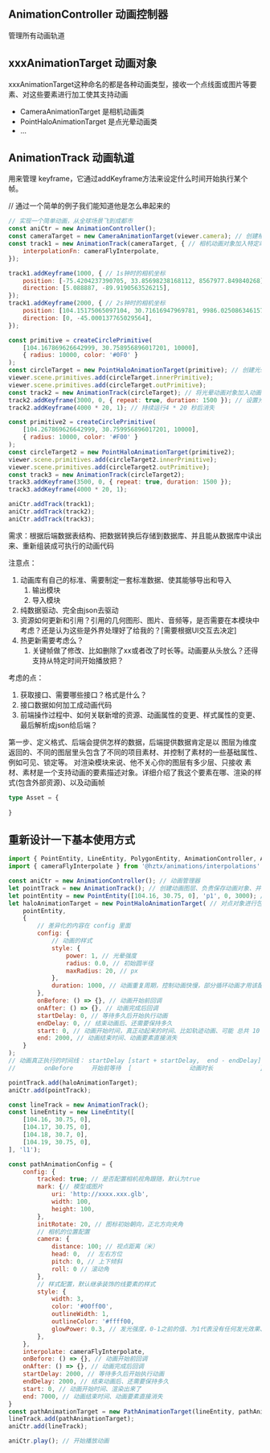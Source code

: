 ## AnimationController 动画控制器

管理所有动画轨道

## xxxAnimationTarget 动画对象

xxxAnimationTarget这种命名的都是各种动画类型，接收一个点线面或图片等要素、对这些要素进行加工使其支持动画

- CameraAnimationTarget 是相机动画类
- PointHaloAnimationTarget 是点光晕动画类
- ...

## AnimationTrack 动画轨道

用来管理 keyframe，它通过addKeyframe方法来设定什么时间开始执行某个帧。

// 通过一个简单的例子我们能知道他是怎么串起来的

```js
// 实现一个简单动画，从全球场景飞到成都市
const aniCtr = new AnimationController();
const cameraTarget = new CameraAnimationTarget(viewer.camera); // 创建相机动画对象
const track1 = new AnimationTrack(cameraTarget, { // 相机动画对象加入特定动画轨道，该动画轨道指定了对应的插值函数，这里是相机动画、所以给的相机的插值函数
    interpolationFn: cameraFlyInterpolate,
});

track1.addKeyframe(1000, { // 1s钟时的相机坐标
    position: [-75.4204237390705, 33.85698238168112, 8567977.849840268],
    direction: [5.088887, -89.9190563526215],
});
track1.addKeyframe(2000, { // 2s钟时的相机坐标
    position: [104.15175065097104, 30.71616947969781, 9986.025086346157],
    direction: [0, -45.000137765029564],
});

const primitive = createCirclePrimitive(
    [104.167869626642999, 30.758956896017201, 10000],
    { radius: 10000, color: '#0F0' }
);
const circleTarget = new PointHaloAnimationTarget(primitive); // 创建光晕动画对象
viewer.scene.primitives.add(circleTarget.innerPrimitive);
viewer.scene.primitives.add(circleTarget.outPrimitive);
const track2 = new AnimationTrack(circleTarget); // 将光晕动画对象加入动画轨道
track2.addKeyframe(3000, 0, { repeat: true, duration: 1500 }); // 设置光晕动画的动画帧，3s钟时起始值为0
track2.addKeyframe(4000 * 20, 1); // 持续运行4 * 20 秒后消失

const primitive2 = createCirclePrimitive(
    [104.267869626642999, 30.759956896017201, 10000],
    { radius: 10000, color: '#F00' }
);
const circleTarget2 = new PointHaloAnimationTarget(primitive2);
viewer.scene.primitives.add(circleTarget2.innerPrimitive);
viewer.scene.primitives.add(circleTarget2.outPrimitive);
const track3 = new AnimationTrack(circleTarget2);
track3.addKeyframe(3500, 0, { repeat: true, duration: 1500 });
track3.addKeyframe(4000 * 20, 1);

aniCtr.addTrack(track1);
aniCtr.addTrack(track2);
aniCtr.addTrack(track3);
```

需求：根据后端数据表结构、把数据转换后存储到数据库、并且能从数据库中读出来、重新组装成可执行的动画代码

注意点：

1. 动画库有自己的标准、需要制定一套标准数据、使其能够导出和导入
   1. 输出模块
   2. 导入模块
2. 纯数据驱动、完全由json去驱动
3. 资源如何更新和引用？引用的几何图形、图片、音频等，是否需要在本模块中考虑？还是认为这些是外界处理好了给我的？[需要根据UI交互去决定]
4. 热更新需要考虑么？
   1. 关键帧做了修改、比如删除了xx或者改了时长等。动画要从头放么？还得支持从特定时间开始播放把？

考虑的点：

1. 获取接口、需要哪些接口？格式是什么？
2. 接口数据如何加工成动画代码
3. 前端操作过程中、如何关联新增的资源、动画属性的变更、样式属性的变更、最后解析成json给后端？


第一步、定义格式、后端会提供怎样的数据，后端提供数据肯定是以 图层为维度返回的、不同的图层里头包含了不同的项目素材、并控制了素材的一些基础属性、例如可见、锁定等。
对渲染模块来说、他不关心你的图层有多少层、只接收 素材、素材是一个支持动画的要素描述对象。详细介绍了我这个要素在哪、渲染的样式(包含外部资源)、以及动画帧
```ts
type Asset = {
    
}

```




## 重新设计一下基本使用方式
```js
import { PointEntity, LineEntity, PolygonEntity, AnimationController, AnimationTrack, PointHaloAnimationTarget, PathAnimationTarget } from '@hztx/animations'
import { cameraFlyInterpolate } from '@hztx/animations/interpolations'

const aniCtr = new AnimationController(); // 动画管理器
let pointTrack = new AnimationTrack(); // 创建动画图层、负责保存动画对象、并且对动画对象做一些简单的统一管理。
let pointEntity = new PointEntity([104.16, 30.75, 0], 'p1', 0, 3000); // 基础的点对象接收：坐标、id、以及要素存在的开始和结束时间
let haloAnimationTarget = new PointHaloAnimationTarget( // 对点对象进行包装、创建一个带光晕效果的点动画对象，接收一个点实体、和一个动画配置对象
    pointEntity,
    {
        // 差异化的内容在 config 里面
        config: {
            // 动画的样式
            style: {
                power: 1, // 光晕强度
                radius: 0.0, // 初始圆半径
                maxRadius: 20, // px
            },
            duration: 1000, // 动画重复周期，控制动画快慢，部分循环动画才用该配置，例如光晕
        },
        onBefore: () => {}, // 动画开始前回调
        onAfter: () => {}, // 动画完成后回调
        startDelay: 0, // 等待多久后开始执行动画
        endDelay: 0, // 结束动画后、还需要保持多久
        start: 0, // 动画开始时间，真正动起来的时间、比如轨迹动画、可能 总共 10 秒、前2秒都在原地、两秒后再开始动。动到第八秒停了、保持最终状态、直到动画的end时间
        end: 2000, // 动画结束时间、动画要素直接消失
    }
);
// 动画真正执行的时间线： startDelay [start + startDelay,  end - endDelay] endDelay
//        onBefore     开始前等待  [                动画时长             ] 动画完毕   onAfter

pointTrack.add(haloAnimationTarget);
aniCtr.add(pointTrack);

const lineTrack = new AnimationTrack();
const lineEntity = new LineEntity([
    [104.16, 30.75, 0],
    [104.17, 30.75, 0],
    [104.18, 30.7, 0],
    [104.19, 30.75, 0],
], 'l1');

const pathAnimationConfig = {
    config: {
        tracked: true; // 是否配置相机视角跟随，默认为true
        mark: {// 模型或图片
            uri: 'http://xxxx.xxx.glb',
            width: 100,
            height: 100,
        },
        initRotate: 20, // 图标初始朝向，正北方向夹角
        // 相机的位置配置
        camera: {
            distance: 100; // 视点距离（米）
            head: 0,  // 左右方位
            pitch: 0, // 上下倾斜
            roll: 0 // 滚动角
        },
        // 样式配置，默认继承装饰的线要素的样式
        style: {
            width: 3,
            color: '#00ff00',
            outlineWidth: 1,
            outlineColor: '#ffff00,
            glowPower: 0.3, // 发光强度，0-1之前的值、为1代表没有任何发光效果、为0则是整个线条都看不到了、中间值则随着0.1->0.9逐渐增强发光效果
        },
    },
    interpolate: cameraFlyInterpolate,
    onBefore: () => {}, // 动画开始前回调
    onAfter: () => {}, // 动画完成后回调
    startDelay: 2000, // 等待多久后开始执行动画
    endDelay: 2000, // 结束动画后、还需要保持多久
    start: 0, // 动画开始时间、渲染出来了
    end: 7000, // 动画结束时间、动画要素直接消失
}
const pathAnimationTarget = new PathAnimationTarget(lineEntity, pathAnimationConfig);
lineTrack.add(pathAnimationTarget);
aniCtr.add(lineTrack);

aniCtr.play(); // 开始播放动画
```


